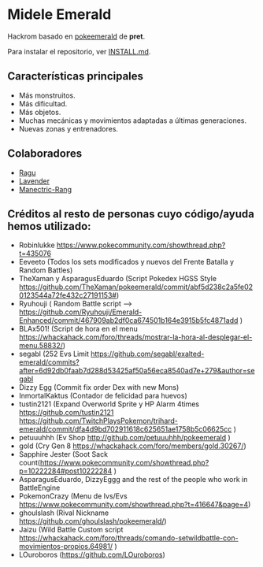 # Midele Emerald

Hackrom basado en [pokeemerald](https://github.com/pret/pokeemerald) de **pret**.

Para instalar el repositorio, ver [INSTALL.md](INSTALL.md).

## Características principales

- Más monstruitos.
- Más dificultad.
- Más objetos.
- Muchas mecánicas y movimientos adaptadas a últimas generaciones.
- Nuevas zonas y entrenadores.

## Colaboradores

- [Ragu](https://github.com/Raguzero)
- [Lavender](https://github.com/LavenderG)
- [Manectric-Rang](https://github.com/Manectric-Rang)

## Créditos al resto de personas cuyo código/ayuda hemos utilizado:
- Robinlukke https://www.pokecommunity.com/showthread.php?t=435076
- Eeveeto (Todos los sets modificados y nuevos del Frente Batalla y Random Battles)
- TheXaman y AsparagusEduardo (Script Pokedex HGSS Style https://github.com/TheXaman/pokeemerald/commit/abf5d238c2a5fe020123544a72fe432c27191153#)
- Ryuhouji ( Random Battle script --> https://github.com/Ryuhouji/Emerald-Enhanced/commit/467909ab2df0ca674501b164e3915b5fc4871add )
- BLAx501! (Script de hora en el menu https://whackahack.com/foro/threads/mostrar-la-hora-al-desplegar-el-menu.58832/)
- segabl (252 Evs Limit https://github.com/segabl/exalted-emerald/commits?after=6d92db0faab7d288d53425af50a56eca8540ad7e+279&author=segabl 
- Dizzy Egg (Commit fix order Dex with new Mons)
- InmortalKaktus (Contador de felicidad para huevos)
- tustin2121 (Expand Overworld Sprite y HP Alarm 4times https://github.com/tustin2121 https://github.com/TwitchPlaysPokemon/trihard-emerald/commit/dfa4d9bd702911618c625651ae1758b5c06625cc )
- petuuuhhh (Ev Shop http://github.com/petuuuhhh/pokeemerald )
- gold (Cry Gen 8 https://whackahack.com/foro/members/gold.30267/) 
- Sapphire Jester (Soot Sack count(https://www.pokecommunity.com/showthread.php?p=10222284#post10222284 )
- AsparagusEduardo, DizzyEggg and the rest of the people who work in BattleEngine 
- PokemonCrazy (Menu de Ivs/Evs https://www.pokecommunity.com/showthread.php?t=416647&page=4)
- ghoulslash (Rival Nickname https://github.com/ghoulslash/pokeemerald/)
- Jaizu (Wild Battle Custom script https://whackahack.com/foro/threads/comando-setwildbattle-con-movimientos-propios.64981/ )
- LOuroboros (https://github.com/LOuroboros)

